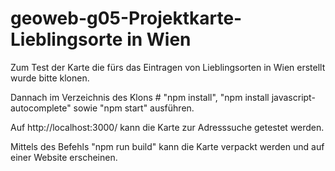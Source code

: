 # geoweb-g05-Projektkarte-Lieblingsorte in Wien

Zum Test der Karte die fürs das Eintragen von Lieblingsorten in Wien erstellt wurde bitte klonen. 

Dannach im Verzeichnis des Klons # "npm install", 
"npm install javascript-autocomplete" sowie "npm start" ausführen. 

Auf http://localhost:3000/ kann die Karte zur Adresssuche getestet werden.

Mittels des Befehls "npm run build" kann die Karte verpackt werden und auf einer Website erscheinen.
